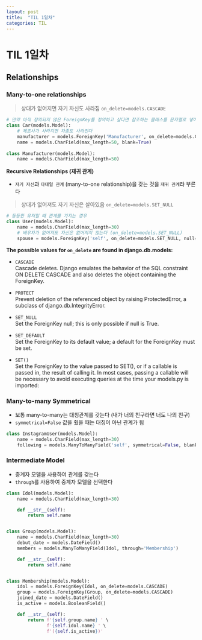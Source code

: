 ```yaml
---
layout: post
title:  "TIL 1일차"
categories: TIL
---
```


# TIL 1일차

## Relationships

### Many-to-one relationships

> 상대가 없어지면 자기 자신도 사라짐 `on_delete=models.CASCADE`

```python
# 만약 아직 정의되지 않은 ForeignKey를 정의하고 싶다면 참조하는 클래스를 문자열로 넣어준다 (문자열이기 때문에 rename 시킬 때는 같이 바뀌지 않는다
class Car(models.Model):
    # 제조사가 사라지면 차종도 사라진다
    manufacturer = models.ForeignKey('Manufacturer', on_delete=models.CASCADE)
    name = models.CharField(max_length=50, blank=True)
    
class Manufacturer(models.Model):
    name = models.CharField(max_length=50)
```

**Recursive Relationships (재귀 관계)**

* `자기 자신`과 `다대일 관계` (many-to-one relationship)을 갖는 것을 `재귀 관계`라 부른다

> 상대가 없어져도 자기 자신은 살아있음 `on_delete=models.SET_NULL`

```python
# 동등한 유저일 때 관계를 가지는 경우
class User(models.Model):
    name = models.CharField(max_length=30)
    # 배우자가 없어져도 자신은 없어지지 않는다 (on_delete=models.SET_NULL)
    spouse = models.ForeignKey('self', on_delete=models.SET_NULL, null=True, blank=True)
```

**The possible values for `on_delete` are found in django.db.models:**

* `CASCADE`  
Cascade deletes. Django emulates the behavior of the SQL constraint ON DELETE CASCADE and also deletes the object containing the ForeignKey.

* `PROTECT`  
Prevent deletion of the referenced object by raising ProtectedError, a subclass of django.db.IntegrityError.

* `SET_NULL`  
Set the ForeignKey null; this is only possible if null is True.

* `SET_DEFAULT`  
Set the ForeignKey to its default value; a default for the ForeignKey must be set.

* `SET()`  
Set the ForeignKey to the value passed to SET(), or if a callable is passed in, the result of calling it. In most cases, passing a callable will be necessary to avoid executing queries at the time your models.py is imported:



### Many-to-many Symmetrical

* 보통 many-to-many는 대칭관계를 갖는다 (내가 너의 친구라면 너도 나의 친구)
* `symmetrical=False` 값을 줬을 때는 대칭이 아닌 관계가 됨

```python
class InstagramUser(models.Model):
    name = models.CharField(max_length=30)
    following = models.ManyToManyField('self', symmetrical=False, blank=True)
```

### Intermediate Model

* 중계자 모델을 사용하여 관계를 갖는다
* `through`를 사용하여 중계자 모델을 선택한다

```python
class Idol(models.Model):
    name = models.CharField(max_length=30)

    def __str__(self):
        return self.name


class Group(models.Model):
    name = models.CharField(max_length=30)
    debut_date = models.DateField()
    members = models.ManyToManyField(Idol, through='Membership')

    def __str__(self):
        return self.name


class Membership(models.Model):
    idol = models.ForeignKey(Idol, on_delete=models.CASCADE)
    group = models.ForeignKey(Group, on_delete=models.CASCADE)
    joined_date = models.DateField()
    is_active = models.BooleanField()

    def __str__(self):
        return f'{self.group.name} ' \
               f'{self.idol.name} ' \
               f'({self.is_active})'
```



